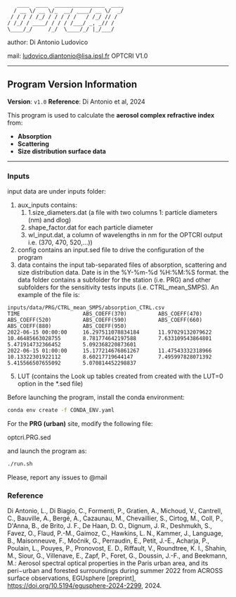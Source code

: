 ```
   ____  ____  ________________  ____
  / __ \/ __ \/_  __/ ____/ __ \/  _/
 / / / / /_/ / / / / /   / /_/ // /
/ /_/ / ____/ / / / /___/ _, _// /
\____/_/     /_/  \____/_/ |_/___/

```
author: Di Antonio Ludovico

mail: ludovico.diantonio@lisa.ipsl.fr
OPTCRI V1.0

---


## Program Version Information

**Version**: `v1.0`
**Reference**: Di Antonio et al, 2024

This program is used to calculate the **aerosol complex refractive index** from:
- **Absorption**
- **Scattering**
- **Size distribution surface data**

---

### Inputs

input data are under inputs folder:

1. aux_inputs contains:
    1. 1.size_diameters.dat (a file with two columns 1: particle diameters (nm) and dlog)
    2. shape_factor.dat for each particle diameter
    3. wl_input.dat, a column of wavelengths in nm for the OPTCRI output i.e. (370, 470, 520,...))
4. config contains an input.sed file to drive the configuration of the program
3. data contains the input tab-separated files of absorption, scattering and size distribution data. Date is in the %Y-%m-%d %H:%M:%S format. the data folder contains a subfolder for the station (i.e. PRG) and other subfolders for the sensitivity tests inputs (i.e. CTRL_mean_SMPS). An example of the file is:


```
inputs/data/PRG/CTRL_mean_SMPS/absorption_CTRL.csv
TIME                    ABS_COEFF(370)          ABS_COEFF(470)          ABS_COEFF(520)          ABS_COEFF(590)          ABS_COEFF(660)          ABS_COEFF(880)          ABS_COEFF(950)
2022-06-15 00:00:00     16.297511078834184      11.97029132079622       10.46485663028755       8.781774642197588       7.633109543864801       5.471914732366452       5.092368220873601
2022-06-15 01:00:00     15.177214676861267      11.47543332318966       10.13322301922112       8.60217719644147        7.495997828071392       5.415566507655092       5.070814452298837

```

5. LUT (contains the Look up tables created from created with the LUT=0 option in the *.sed file)


Before launching the program,
install the conda environment: 

```bash
conda env create -f CONDA_ENV.yaml
```

For the **PRG (urban)** site, modify the following file:

optcri.PRG.sed

and launch the program as:

```bash
./run.sh
```

Please, report any issues to @mail

### Reference

Di Antonio, L., Di Biagio, C., Formenti, P., Gratien, A., Michoud, V., Cantrell, C., Bauville, A., Bergé, A., Cazaunau, M., Chevaillier, S., Cirtog, M., Coll, P., D'Anna, B., de Brito, J. F., De Haan, D. O., Dignum, J. R., Deshmukh, S., Favez, O., Flaud, P.-M., Gaimoz, C., Hawkins, L. N., Kammer, J., Language, B., Maisonneuve, F., Močnik, G., Perraudin, E., Petit, J.-E., Acharja, P., Poulain, L., Pouyes, P., Pronovost, E. D., Riffault, V., Roundtree, K. I., Shahin, M., Siour, G., Villenave, E., Zapf, P., Foret, G., Doussin, J.-F., and Beekmann, M.: Aerosol spectral optical properties in the Paris urban area, and its peri−urban and forested surroundings during summer 2022 from ACROSS surface observations, EGUsphere [preprint], https://doi.org/10.5194/egusphere-2024-2299, 2024. 


